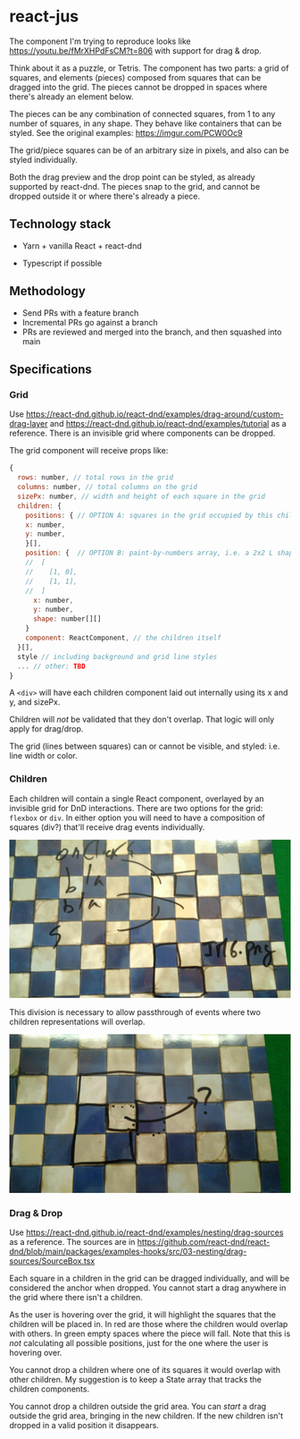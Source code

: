 # react-jus

The component I'm trying to reproduce looks like
https://youtu.be/fMrXHPdFsCM?t=806 with support for drag & drop.

Think about it as a puzzle, or Tetris. The component has two parts: a grid of squares, and elements (pieces) composed from squares that can be dragged into the grid. The pieces cannot be dropped in spaces where there's already an element below.

The pieces can be any combination of connected squares, from 1 to any number of squares, in any shape. They behave like containers that can be styled. See the original examples: https://imgur.com/PCW0Oc9

The grid/piece squares can be of an arbitrary size in pixels, and also can be styled individually.

Both the drag preview and the drop point can be styled, as already supported by react-dnd. The pieces snap to the grid, and cannot be dropped outside it or where there's already a piece.

## Technology stack
* Yarn + vanilla React + react-dnd

* Typescript if possible

## Methodology
* Send PRs with a feature branch
* Incremental PRs go against a branch
* PRs are reviewed and merged into the branch, and then squashed into main

## Specifications

### Grid
Use https://react-dnd.github.io/react-dnd/examples/drag-around/custom-drag-layer and https://react-dnd.github.io/react-dnd/examples/tutorial as a reference. There is an invisible grid where components can be dropped.

The grid component will receive props like:

```js
{
  rows: number, // total rows in the grid
  columns: number, // total columns on the grid
  sizePx: number, // width and height of each square in the grid
  children: {
    positions: { // OPTION A: squares in the grid occupied by this children
    x: number,
    y: number,
    }[],
    position: {  // OPTION B: paint-by-numbers array, i.e. a 2x2 L shape would be
    //  [
    //    [1, 0],
    //    [1, 1],
    //  ]
      x: number,
      y: number,
      shape: number[][]
    }
    component: ReactComponent, // the children itself
  }[],
  style // including background and grid line styles
  ... // other: TBD
}
```

A `<div>` will have each children component laid out internally using its x and y, and sizePx.

Children will _not_ be validated that they don't overlap. That logic will only apply for drag/drop.

The grid (lines between squares) can or cannot be visible, and styled: i.e. line width or color.

### Children
Each children will contain a single React component, overlayed by an invisible grid for DnD interactions. There are two options for the grid: `flexbox` or `div`. In either option you will need to have a composition of squares (div?) that'll receive drag events individually.

![](./grid.jpeg)

This division is necessary to allow passthrough of events where two children representations will overlap.

![](./dnd-overlap.jpeg)

### Drag & Drop
Use https://react-dnd.github.io/react-dnd/examples/nesting/drag-sources as a reference. The sources are in https://github.com/react-dnd/react-dnd/blob/main/packages/examples-hooks/src/03-nesting/drag-sources/SourceBox.tsx

Each square in a children in the grid can be dragged individually, and will be considered the anchor when dropped. You cannot start a drag anywhere in the grid where there isn't a children.

As the user is hovering over the grid, it will highlight the squares that the children will be placed in. In red are those where the children would overlap with others. In green empty spaces where the piece will fall. Note that this is _not_ calculating all possible positions, just for the one where the user is hovering over.

You cannot drop a children where one of its squares it would overlap with other children. My suggestion is to keep a State array that tracks the children components.

You cannot drop a children outside the grid area. You can _start_ a drag outside the grid area, bringing in the new children. If the new children isn't dropped in a valid position it disappears.
